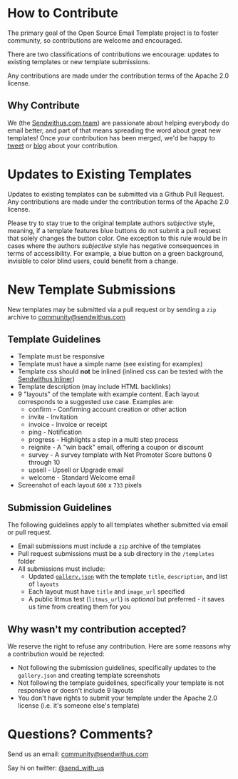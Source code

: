 # How to Contribute

The primary goal of the Open Source Email Template project is to foster community, so contributions are welcome and encouraged.

There are two classifications of contributions we encourage: updates to existing templates or new template submissions.

Any contributions are made under the contribution terms of the Apache 2.0 license.

## Why Contribute

We (the [Sendwithus.com team](https://www.sendwithus.com)) are passionate about helping everybody do email better, and part of that means spreading the word about great new templates! Once your contribution has been merged, we'd be happy to [tweet](https://twitter.com/send_with_us) or [blog](https://blog.sendwithus.com) about your contribution.

# Updates to Existing Templates

Updates to existing templates can be submitted via a Github Pull Request. Any contributions are made under the contribution terms of the Apache 2.0 license.

Please try to stay true to the original template authors *subjective* style, meaning, if a template features blue buttons do not submit a pull request that solely changes the button color. One exception to this rule would be in cases where the authors *subjective* style has negative consequences in terms of accessibility. For example, a blue button on a green background, invisible to color blind users, could benefit from a change.

# New Template Submissions

New templates may be submitted via a pull request or by sending a `zip` archive to [community@sendwithus.com](mailto:community@sendwithus.com)


## Template Guidelines

* Template must be responsive
* Template must have a simple name (see existing for examples)
* Template css should **not** be inlined (inlined css can be tested with the [Sendwithus Inliner](https://www.sendwithus.com/resources/inliner))
* Template description (may include HTML backlinks)
* 9 "layouts" of the template with example content. Each layout corresponds to a suggested use case. Examples are:
	* confirm - Confirming account creation or other action
	* invite - Invitation
	* invoice - Invoice or receipt
	* ping - Notification
	* progress - Highlights a step in a multi step process
	* reignite - A "win back" email, offering a coupon or discount
	* survey - A survey template with Net Promoter Score buttons 0 through 10
	* upsell - Upsell or Upgrade email
	* welcome - Standard Welcome email
* Screenshot of each layout `600` x `733` pixels
	
## Submission Guidelines

The following guidelines apply to all templates whether submitted via email or pull request.

* Email submissions must include a `zip` archive of the templates
* Pull request submissions must be a sub directory in the `/templates` folder
* All submissions must include:
	* Updated [`gallery.json`](https://github.com/sendwithus/templates/blob/master/gallery.json) with the template `title`, `description`, and list of `layouts`
	* Each layout must have `title` and `image_url` specified
	* A public litmus test (`litmus_url`) is *optional* but preferred - it saves us time from creating them for you 

## Why wasn't my contribution accepted?

We reserve the right to refuse any contribution. Here are some reasons why a contribution would be rejected:

* Not following the submission guidelines, specifically updates to the `gallery.json` and creating template screenshots
* Not following the template guidelines, specifically your template is not responsive or doesn't include 9 layouts
* You don't have rights to submit your template under the Apache 2.0 license (i.e. it's someone else's template)

# Questions? Comments?

Send us an email: [community@sendwithus.com](mailto:community@sendwithus.com)

Say hi on twitter: [@send_with_us](https://twitter.com/send_with_us)
